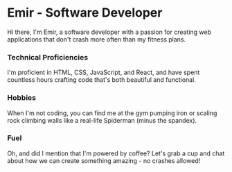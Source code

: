# Emir - Software Developer
Hi there, I'm Emir, a software developer with a passion for creating web applications that don't crash more often than my fitness plans.

### Technical Proficiencies
I'm proficient in HTML, CSS, JavaScript, and React, and have spent countless hours crafting code that's both beautiful and functional.

### Hobbies
When I'm not coding, you can find me at the gym pumping iron or scaling rock climbing walls like a real-life Spiderman (minus the spandex).

### Fuel
Oh, and did I mention that I'm powered by coffee? Let's grab a cup and chat about how we can create something amazing - no crashes allowed!
